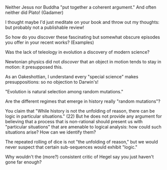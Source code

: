 
Neither Jesus nor Buddha "put together a coherent argument." And often neither did Plato! (Gadamer)

I thought maybe I'd just meditate on your book and throw out my thoughts: but probably not a publishable review!


So how do you discover these fascinating but somewhat obscure episodes you offer in your recent works? (Examples)


Was the lack of teleology in evolution a discovery of modern science?

Newtonian physics did not *discover* that an object in motion tends to stay in motion: it presupposed this.

As an Oakeshottian, I understand every "special science" makes presuppositions: so no objection to Darwin's!

"Evolution is natural selection among random mutations."

Are the different regimes that emerge in history really "random mutations"?


You claim that "While history is not the unfolding of reason, there can be logic in particular situations." (22) But he does not provide any argument for believing that a process that is non-rational should present us with "particular situations" that are amenable to logical analysis: how could such situations arise? How can we identify them?

The repeated rolling of dice is not "the unfolding of reason," but we would never suspect that certain sub-sequences would exhibit "logic."

Why wouldn't the (more?) consistent critic of Hegel say you just haven't gone far enough?

